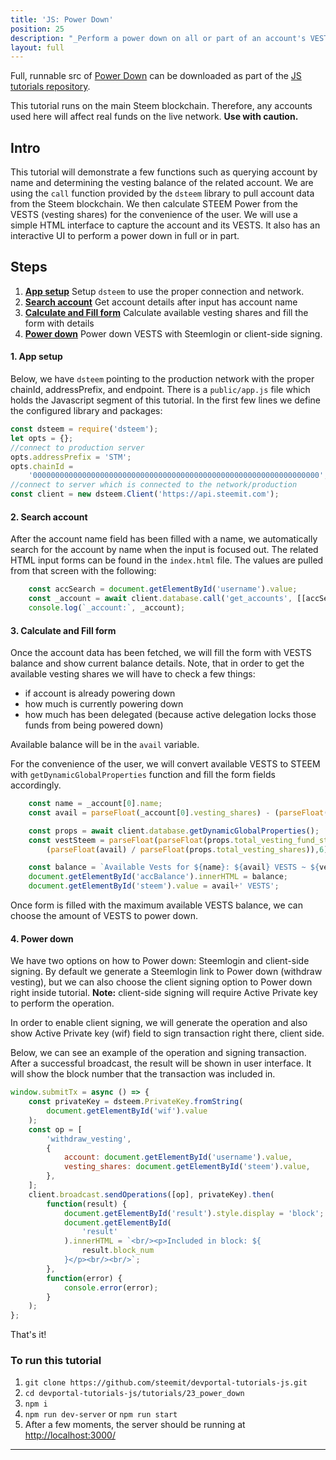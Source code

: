 ```yaml
---
title: 'JS: Power Down'
position: 25
description: "_Perform a power down on all or part of an account's VESTS using either Steemlogin or client-side signing._"
layout: full
---              
```

<span class="fa-pull-left top-of-tutorial-repo-link"><span class="first-word">Full</span>, runnable src of [Power Down](https://github.com/steemit/devportal-tutorials-js/tree/master/tutorials/25_power_down) can be downloaded as part of the [JS tutorials repository](https://github.com/steemit/devportal-tutorials-js).</span>
<br>



This tutorial runs on the main Steem blockchain. Therefore, any accounts used here will affect real funds on the live network. **Use with caution.**

## Intro

This tutorial will demonstrate a few functions such as querying account by name and determining the vesting balance of the related account. We are using the `call` function provided by the `dsteem` library to pull account data from the Steem blockchain. We then calculate STEEM Power from the VESTS (vesting shares) for the convenience of the user. We will use a simple HTML interface to capture the account and its VESTS. It also has an interactive UI to perform a power down in full or in part.

## Steps

1.  [**App setup**](#app-setup) Setup `dsteem` to use the proper connection and network.
2.  [**Search account**](#search-account) Get account details after input has account name
3.  [**Calculate and Fill form**](#fill-form) Calculate available vesting shares and fill the form with details
4.  [**Power down**](#power-down) Power down VESTS with Steemlogin or client-side signing.

#### 1. App setup <a name="app-setup"></a>

Below, we have `dsteem` pointing to the production network with the proper chainId, addressPrefix, and endpoint. There is a `public/app.js` file which holds the Javascript segment of this tutorial. In the first few lines we define the configured library and packages:

```javascript
const dsteem = require('dsteem');
let opts = {};
//connect to production server
opts.addressPrefix = 'STM';
opts.chainId =
    '0000000000000000000000000000000000000000000000000000000000000000';
//connect to server which is connected to the network/production
const client = new dsteem.Client('https://api.steemit.com');
```

#### 2. Search account <a name="search-account"></a>

After the account name field has been filled with a name, we automatically search for the account by name when the input is focused out. The related HTML input forms can be found in the `index.html` file. The values are pulled from that screen with the following:

```javascript
    const accSearch = document.getElementById('username').value;
    const _account = await client.database.call('get_accounts', [[accSearch]]);
    console.log(`_account:`, _account);
```

#### 3. Calculate and Fill form <a name="fill-form"></a>

Once the account data has been fetched, we will fill the form with VESTS balance and show current balance details. Note, that in order to get the available vesting shares we will have to check a few things:

*   if account is already powering down
*   how much is currently powering down
*   how much has been delegated (because active delegation locks those funds from being powered down)

Available balance will be in the `avail` variable.

For the convenience of the user, we will convert available VESTS to STEEM with `getDynamicGlobalProperties` function and fill the form fields accordingly.

```javascript
    const name = _account[0].name;
    const avail = parseFloat(_account[0].vesting_shares) - (parseFloat(_account[0].to_withdraw) - parseFloat(_account[0].withdrawn)) / 1e6 - parseFloat(_account[0].delegated_vesting_shares);

    const props = await client.database.getDynamicGlobalProperties();
    const vestSteem = parseFloat(parseFloat(props.total_vesting_fund_steem) *
        (parseFloat(avail) / parseFloat(props.total_vesting_shares)),6);

    const balance = `Available Vests for ${name}: ${avail} VESTS ~ ${vestSteem} STEEM POWER<br/><br/>`;
    document.getElementById('accBalance').innerHTML = balance;
    document.getElementById('steem').value = avail+' VESTS';
```

Once form is filled with the maximum available VESTS balance, we can choose the amount of VESTS to power down.

#### 4. Power down <a name="power-down"></a>

We have two options on how to Power down: Steemlogin and client-side signing. By default we generate a Steemlogin link to Power down (withdraw vesting), but we can also choose the client signing option to Power down right inside tutorial. **Note:** client-side signing will require Active Private key to perform the operation.

In order to enable client signing, we will generate the operation and also show Active Private key (wif) field to sign transaction right there, client side.

Below, we can see an example of the operation and signing transaction. After a successful broadcast, the result will be shown in user interface. It will show the block number that the transaction was included in.

```javascript
window.submitTx = async () => {
    const privateKey = dsteem.PrivateKey.fromString(
        document.getElementById('wif').value
    );
    const op = [
        'withdraw_vesting',
        {
            account: document.getElementById('username').value,
            vesting_shares: document.getElementById('steem').value,
        },
    ];
    client.broadcast.sendOperations([op], privateKey).then(
        function(result) {
            document.getElementById('result').style.display = 'block';
            document.getElementById(
                'result'
            ).innerHTML = `<br/><p>Included in block: ${
                result.block_num
            }</p><br/><br/>`;
        },
        function(error) {
            console.error(error);
        }
    );
};
```

That's it!

### To run this tutorial

1.  `git clone https://github.com/steemit/devportal-tutorials-js.git`
1.  `cd devportal-tutorials-js/tutorials/23_power_down`
1.  `npm i`
1.  `npm run dev-server` or `npm run start`
1.  After a few moments, the server should be running at [http://localhost:3000/](http://localhost:3000/)


---
